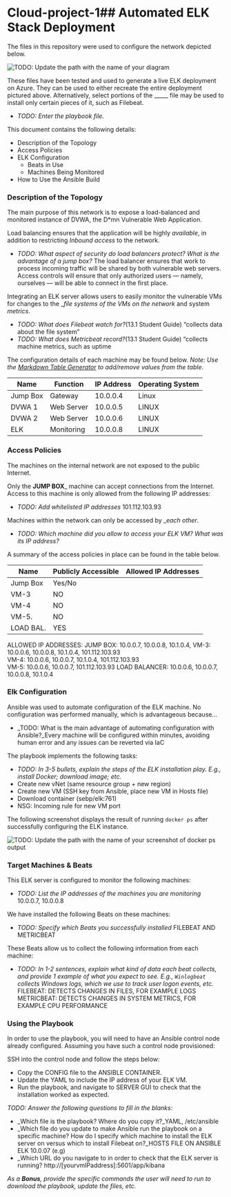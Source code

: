 # Cloud-project-1## Automated ELK Stack Deployment

The files in this repository were used to configure the network depicted below.

![TODO: Update the path with the name of your diagram](Images/diagram_filename.png)

These files have been tested and used to generate a live ELK deployment on Azure. They can be used to either recreate the entire deployment pictured above. Alternatively, select portions of the _____ file may be used to install only certain pieces of it, such as Filebeat.

  - _TODO: Enter the playbook file._

This document contains the following details:
- Description of the Topology
- Access Policies
- ELK Configuration
  - Beats in Use
  - Machines Being Monitored
- How to Use the Ansible Build


### Description of the Topology

The main purpose of this network is to expose a load-balanced and monitored instance of DVWA, the D*mn Vulnerable Web Application.

Load balancing ensures that the application will be highly _available_, in addition to restricting _Inbound access_ to the network.
- _TODO: What aspect of security do load balancers protect? What is the advantage of a jump box?_ The load balancer ensures that work to process incoming traffic will be shared by both vulnerable web servers. Access controls will ensure that only authorized users — namely, ourselves — will be able to connect in the first place.

Integrating an ELK server allows users to easily monitor the vulnerable VMs for changes to the __file systems of the VMs on the network_ and system _metrics_.
- _TODO: What does Filebeat watch for?_(13.1 Student Guide) “collects data about the file system”
- _TODO: What does Metricbeat record?_(13.1 Student Guide) “collects machine metrics, such as uptime

The configuration details of each machine may be found below.
_Note: Use the [Markdown Table Generator](http://www.tablesgenerator.com/markdown_tables) to add/remove values from the table_.

| Name     | Function | IP Address | Operating System |
|----------|----------|------------|------------------|
| Jump Box | Gateway   | 10.0.0.4   | Linux            |
| DVWA 1   | Web Server| 10.0.0.5   | LINUX            |
| DVWA 2   | Web Server| 10.0.0.6   | LINUX            |
| ELK      | Monitoring| 10.0.0.8   | LINUX            |

### Access Policies

The machines on the internal network are not exposed to the public Internet. 

Only the __JUMP BOX___ machine can accept connections from the Internet. Access to this machine is only allowed from the following IP addresses:
- _TODO: Add whitelisted IP addresses_ 101.112.103.93

Machines within the network can only be accessed by __each other_.
- _TODO: Which machine did you allow to access your ELK VM? What was its IP address?_

A summary of the access policies in place can be found in the table below.

| Name     | Publicly Accessible | Allowed IP Addresses |
|----------|---------------------|----------------------|
| Jump Box | Yes/No              
| VM-3     | NO                  |                      |
| VM-4     | NO                  |                      |
| VM-5.    | NO                  | 			     |
| LOAD BAL.| YES	                |				     |

ALLOWED IP ADDRESSES: 
JUMP BOX: 10.0.0.7, 10.0.0.8, 10.1.0.4, 
VM-3: 10.0.0.6, 10.0.0.8, 10.1.0.4, 101.112.103.93        
VM-4: 10.0.0.6, 10.0.0.7, 10.1.0.4, 101.112.103.93        
VM-5: 10.0.0.6, 10.0.0.7, 101.112.103.93
LOAD BALANCER: 10.0.0.6, 10.0.0.7, 10.0.0.8, 10.1.0.4

### Elk Configuration

Ansible was used to automate configuration of the ELK machine. No configuration was performed manually, which is advantageous because...
- _TODO: What is the main advantage of automating configuration with Ansible?_Every machine will be configured within minutes, avoiding human error and any issues can be reverted via IaC

The playbook implements the following tasks:
- _TODO: In 3-5 bullets, explain the steps of the ELK installation play. E.g., install Docker; download image; etc._
- Create new vNet (same resource group + new region)
- Create new VM (SSH key from Ansible, place new VM in Hosts file)
- Download container (sebp/elk:761)
- NSG: Incoming rule for new VM port

The following screenshot displays the result of running `docker ps` after successfully configuring the ELK instance.

![TODO: Update the path with the name of your screenshot of docker ps output](Images/docker_ps_output.png)

### Target Machines & Beats
This ELK server is configured to monitor the following machines:
- _TODO: List the IP addresses of the machines you are monitoring_
10.0.0.7, 10.0.0.8

We have installed the following Beats on these machines:
- _TODO: Specify which Beats you successfully installed_
FILEBEAT AND METRICBEAT

These Beats allow us to collect the following information from each machine:
- _TODO: In 1-2 sentences, explain what kind of data each beat collects, and provide 1 example of what you expect to see. E.g., `Winlogbeat` collects Windows logs, which we use to track user logon events, etc._
FILEBEAT: DETECTS CHANGES IN FILES, FOR EXAMPLE LOGS
METRICBEAT: DETECTS CHANGES IN SYSTEM METRICS, FOR EXAMPLE CPU PERFORMANCE

### Using the Playbook
In order to use the playbook, you will need to have an Ansible control node already configured. Assuming you have such a control node provisioned: 

SSH into the control node and follow the steps below:
- Copy the CONFIG file to the ANSIBLE CONTAINER. 
- Update the YAML to include the IP address of your ELK VM. 
- Run the playbook, and navigate to SERVER GUI to check that the installation worked as expected.

_TODO: Answer the following questions to fill in the blanks:_
- _Which file is the playbook? Where do you copy it?_YAML, /etc/ansible
- _Which file do you update to make Ansible run the playbook on a specific machine? How do I specify which machine to install the ELK server on versus which to install Filebeat on?_HOSTS FILE ON ANSIBLE ELK 10.0.07 (e.g)
- _Which URL do you navigate to in order to check that the ELK server is running? http://[yourvmIPaddress]:5601/app/kibana 

_As a **Bonus**, provide the specific commands the user will need to run to download the playbook, update the files, etc._
